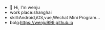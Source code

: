 - 👋 Hi, I’m wenju
- work place:shanghai
- skill:Android,iOS,vue,Wechat Mini Program...
- bolg:https://wenju999.github.io
